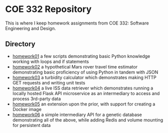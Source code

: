 # COE 332 Repository

This is where I keep homework assignments from COE 332: Software Engineering and Design.

## Directory

- [homework01](homework01) a few scripts demonstrating basic Python knowledge working with loops and if statements
- [homework02](homework02) a hypothetical Mars rover travel time estimator demonstrating basic proficiency of using Python in tandem with JSON
- [homework03](homework03) a turbidity calculator which demonstrates making HTTP GET requests and writing unit tests
- [homework04](homework04) a live ISS data retriever which demonstrates running a locally hosted Flask API microservice as an intermediary to access and process 3rd-party data
- [homework05](homework05) an extension upon the prior, with support for creating a Docker image
- [homework06](homework06) a simple intermediary API for a genetic database demonstrating all of the above, while adding Redis and volume mounting for persistent data
